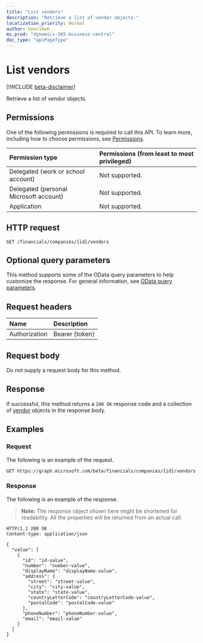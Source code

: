```yaml
---
title: "List vendors"
description: "Retrieve a list of vendor objects."
localization_priority: Normal
author: henrikwh
ms.prod: "dynamics-365-business-central"
doc_type: "apiPageType"
---
```


# List vendors

[!INCLUDE [beta-disclaimer](../../includes/beta-disclaimer.md)]

Retrieve a list of vendor objects.

## Permissions

One of the following permissions is required to call this API. To learn more, including how to choose permissions, see [Permissions](/graph/permissions-reference).

| Permission type                        | Permissions (from least to most privileged) |
|:---------------------------------------|:--------------------------------------------|
| Delegated (work or school account)     | Not supported. |
| Delegated (personal Microsoft account) | Not supported. |
| Application                            | Not supported. |

## HTTP request

<!-- { "blockType": "ignored" } -->

```http
GET /financials/companies/{id}/vendors
```

## Optional query parameters

This method supports some of the OData query parameters to help customize the response. For general information, see [OData query parameters](/graph/query-parameters).

## Request headers

| Name      |Description|
|:----------|:----------|
| Authorization | Bearer {token} |

## Request body

Do not supply a request body for this method.

## Response

If successful, this method returns a `200 OK` response code and a collection of [vendor](../resources/dynamics-vendor.md) objects in the response body.

## Examples

### Request

The following is an example of the request.
<!-- {
  "blockType": "request",
  "name": "get_vendors"
}-->

```http
GET https://graph.microsoft.com/beta/financials/companies/{id}/vendors
```

### Response

The following is an example of the response.

> **Note:** The response object shown here might be shortened for readability. All the properties will be returned from an actual call.

<!-- {
  "blockType": "response",
  "truncated": true,
  "@odata.type": "microsoft.graph.vendor",
  "isCollection": true
} -->

```http
HTTP/1.1 200 OK
Content-type: application/json

{
  "value": [
    {
      "id": "id-value",
      "number": "number-value",
      "displayName": "displayName-value",
      "address": {
        "street": "street-value",
        "city": "city-value",
        "state": "state-value",
        "countryLetterCode": "countryLetterCode-value",
        "postalCode": "postalCode-value"
      },
      "phoneNumber": "phoneNumber-value",
      "email": "email-value"
    }
  ]
}
```

<!-- uuid: 16cd6b66-4b1a-43a1-adaf-3a886856ed98
2019-02-04 14:57:30 UTC -->
<!-- {
  "type": "#page.annotation",
  "description": "List vendors",
  "keywords": "",
  "section": "documentation",
  "tocPath": ""
}-->
